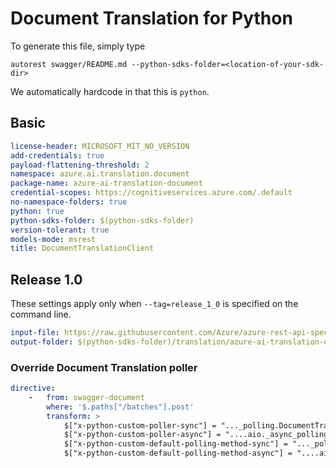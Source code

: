 # Document Translation for Python

To generate this file, simply type

```
autorest swagger/README.md --python-sdks-folder=<location-of-your-sdk-dir>
```

We automatically hardcode in that this is `python`.

## Basic

```yaml
license-header: MICROSOFT_MIT_NO_VERSION
add-credentials: true
payload-flattening-threshold: 2
namespace: azure.ai.translation.document
package-name: azure-ai-translation-document
credential-scopes: https://cognitiveservices.azure.com/.default
no-namespace-folders: true
python: true
python-sdks-folder: $(python-sdks-folder)
version-tolerant: true
models-mode: msrest
title: DocumentTranslationClient
```


## Release 1.0

These settings apply only when `--tag=release_1_0` is specified on the command line.

``` yaml $(tag) == 'release_1_0'
input-file: https://raw.githubusercontent.com/Azure/azure-rest-api-specs/master/specification/cognitiveservices/data-plane/TranslatorText/stable/v1.0/TranslatorBatch.json
output-folder: $(python-sdks-folder)/translation/azure-ai-translation-document/azure/ai/translation/document/
```


### Override Document Translation poller

``` yaml
directive:
    -   from: swagger-document
        where: '$.paths["/batches"].post'
        transform: >
            $["x-python-custom-poller-sync"] = "..._polling.DocumentTranslationLROPoller";
            $["x-python-custom-poller-async"] = "....aio._async_polling.AsyncDocumentTranslationLROPoller";
            $["x-python-custom-default-polling-method-sync"] = "..._polling.DocumentTranslationLROPollingMethod";
            $["x-python-custom-default-polling-method-async"] = "....aio._async_polling.AsyncDocumentTranslationLROPollingMethod";
```
